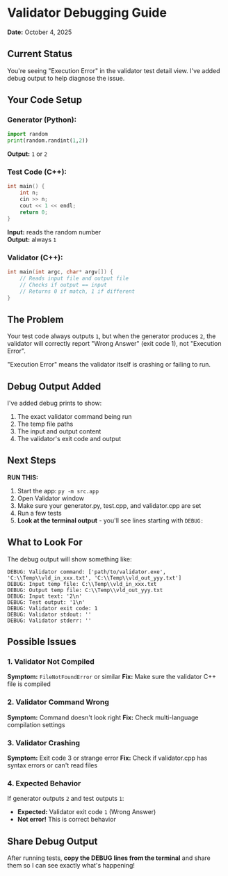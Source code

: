 # Validator Debugging Guide

**Date:** October 4, 2025

## Current Status

You're seeing "Execution Error" in the validator test detail view. I've added debug output to help diagnose the issue.

## Your Code Setup

### Generator (Python):
```python
import random
print(random.randint(1,2))
```
**Output:** `1` or `2`

### Test Code (C++):
```cpp
int main() {
    int n;
    cin >> n;
    cout << 1 << endl;
    return 0;
}
```
**Input:** reads the random number  
**Output:** always `1`

### Validator (C++):
```cpp
int main(int argc, char* argv[]) {
    // Reads input file and output file
    // Checks if output == input
    // Returns 0 if match, 1 if different
}
```

## The Problem

Your test code always outputs `1`, but when the generator produces `2`, the validator will correctly report "Wrong Answer" (exit code 1), not "Execution Error".

"Execution Error" means the validator itself is crashing or failing to run.

## Debug Output Added

I've added debug prints to show:
1. The exact validator command being run
2. The temp file paths
3. The input and output content
4. The validator's exit code and output

## Next Steps

**RUN THIS:**
1. Start the app: `py -m src.app`
2. Open Validator window
3. Make sure your generator.py, test.cpp, and validator.cpp are set
4. Run a few tests
5. **Look at the terminal output** - you'll see lines starting with `DEBUG:`

## What to Look For

The debug output will show something like:
```
DEBUG: Validator command: ['path/to/validator.exe', 'C:\\Temp\\vld_in_xxx.txt', 'C:\\Temp\\vld_out_yyy.txt']
DEBUG: Input temp file: C:\\Temp\\vld_in_xxx.txt
DEBUG: Output temp file: C:\\Temp\\vld_out_yyy.txt
DEBUG: Input text: '2\n'
DEBUG: Test output: '1\n'
DEBUG: Validator exit code: 1
DEBUG: Validator stdout: ''
DEBUG: Validator stderr: ''
```

## Possible Issues

### 1. Validator Not Compiled
**Symptom:** `FileNotFoundError` or similar
**Fix:** Make sure the validator C++ file is compiled

### 2. Validator Command Wrong
**Symptom:** Command doesn't look right
**Fix:** Check multi-language compilation settings

### 3. Validator Crashing
**Symptom:** Exit code 3 or strange error
**Fix:** Check if validator.cpp has syntax errors or can't read files

### 4. Expected Behavior
If generator outputs `2` and test outputs `1`:
- **Expected:** Validator exit code `1` (Wrong Answer)
- **Not error!** This is correct behavior

## Share Debug Output

After running tests, **copy the DEBUG lines from the terminal** and share them so I can see exactly what's happening!
